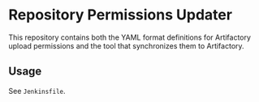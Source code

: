 Repository Permissions Updater
==============================

This repository contains both the YAML format definitions for Artifactory upload permissions and the tool that synchronizes them to Artifactory.

Usage
-----

See `Jenkinsfile`.